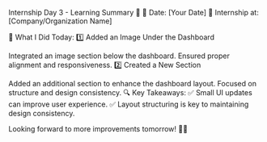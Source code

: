 Internship Day 3 - Learning Summary 🚀
📅 Date: [Your Date]
🏢 Internship at: [Company/Organization Name]

📌 What I Did Today:
1️⃣ Added an Image Under the Dashboard

Integrated an image section below the dashboard.
Ensured proper alignment and responsiveness.
2️⃣ Created a New Section

Added an additional section to enhance the dashboard layout.
Focused on structure and design consistency.
🔍 Key Takeaways:
✅ Small UI updates can improve user experience.
✅ Layout structuring is key to maintaining design consistency.

Looking forward to more improvements tomorrow! 🚀🔥
